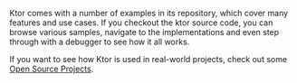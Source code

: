[//]: # (title: Samples)
[//]: # (category: samples)
[//]: # (permalink: /samples/index.html)
[//]: # (caption: Sample Projects)

Ktor comes with a number of examples in its repository, which cover many features and use cases.
If you checkout the ktor source code, you can browse various samples, navigate to the implementations and even 
step through with a debugger to see how it all works.

If you want to see how Ktor is used in real-world projects, check out some [Open Source Projects](open-source.md).